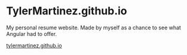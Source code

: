 # TylerMartinez.github.io
My personal resume website. Made by myself as a chance to see what Angular had to offer.


[tylermartinez.github.io](https://tylermartinez.github.io/)
